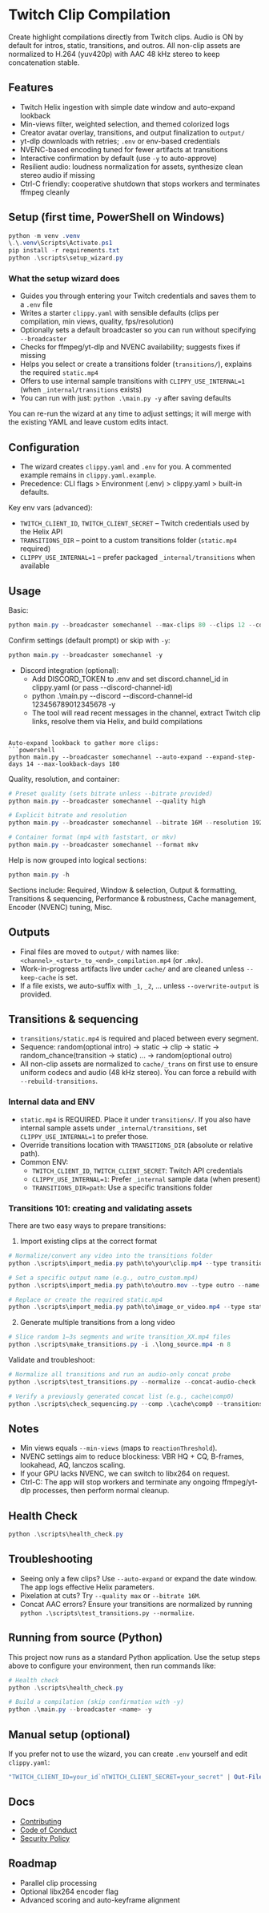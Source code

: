 # Twitch Clip Compilation

Create highlight compilations directly from Twitch clips. Audio is ON by default for intros, static, transitions, and outros. All non-clip assets are normalized to H.264 (yuv420p) with AAC 48 kHz stereo to keep concatenation stable.

## Features
- Twitch Helix ingestion with simple date window and auto-expand lookback
- Min-views filter, weighted selection, and themed colorized logs
- Creator avatar overlay, transitions, and output finalization to `output/`
- yt-dlp downloads with retries; `.env` or env-based credentials
- NVENC-based encoding tuned for fewer artifacts at transitions
- Interactive confirmation by default (use `-y` to auto-approve)
- Resilient audio: loudness normalization for assets, synthesize clean stereo audio if missing
- Ctrl-C friendly: cooperative shutdown that stops workers and terminates ffmpeg cleanly

## Setup (first time, PowerShell on Windows)

```powershell
python -m venv .venv
\.\.venv\Scripts\Activate.ps1
pip install -r requirements.txt
python .\scripts\setup_wizard.py
```

### What the setup wizard does
- Guides you through entering your Twitch credentials and saves them to a `.env` file
- Writes a starter `clippy.yaml` with sensible defaults (clips per compilation, min views, quality, fps/resolution)
- Optionally sets a default broadcaster so you can run without specifying `--broadcaster`
- Checks for ffmpeg/yt-dlp and NVENC availability; suggests fixes if missing
- Helps you select or create a transitions folder (`transitions/`), explains the required `static.mp4`
- Offers to use internal sample transitions with `CLIPPY_USE_INTERNAL=1` (when `_internal/transitions` exists)
- You can run with just: `python .\main.py -y` after saving defaults

You can re-run the wizard at any time to adjust settings; it will merge with the existing YAML and leave custom edits intact.

## Configuration

- The wizard creates `clippy.yaml` and `.env` for you. A commented example remains in `clippy.yaml.example`.
- Precedence: CLI flags > Environment (.env) > clippy.yaml > built-in defaults.

Key env vars (advanced):
- `TWITCH_CLIENT_ID`, `TWITCH_CLIENT_SECRET` – Twitch credentials used by the Helix API
- `TRANSITIONS_DIR` – point to a custom transitions folder (`static.mp4` required)
- `CLIPPY_USE_INTERNAL=1` – prefer packaged `_internal/transitions` when available

## Usage
Basic:
```powershell
python main.py --broadcaster somechannel --max-clips 80 --clips 12 --compilations 2 --min-views 5
```

Confirm settings (default prompt) or skip with `-y`:
```powershell
python main.py --broadcaster somechannel -y
```

- Discord integration (optional):
  - Add DISCORD_TOKEN to .env and set discord.channel_id in clippy.yaml (or pass --discord-channel-id)
  - python .\main.py --discord --discord-channel-id 123456789012345678 -y
  - The tool will read recent messages in the channel, extract Twitch clip links, resolve them via Helix, and build compilations
```

Auto-expand lookback to gather more clips:
```powershell
python main.py --broadcaster somechannel --auto-expand --expand-step-days 14 --max-lookback-days 180
```

Quality, resolution, and container:
```powershell
# Preset quality (sets bitrate unless --bitrate provided)
python main.py --broadcaster somechannel --quality high

# Explicit bitrate and resolution
python main.py --broadcaster somechannel --bitrate 16M --resolution 1920x1080

# Container format (mp4 with faststart, or mkv)
python main.py --broadcaster somechannel --format mkv
```

Help is now grouped into logical sections:

```powershell
python main.py -h
```
Sections include: Required, Window & selection, Output & formatting, Transitions & sequencing, Performance & robustness, Cache management, Encoder (NVENC) tuning, Misc.

## Outputs
- Final files are moved to `output/` with names like: `<channel>_<start>_to_<end>_compilation.mp4` (or `.mkv`).
- Work-in-progress artifacts live under `cache/` and are cleaned unless `--keep-cache` is set.
- If a file exists, we auto-suffix with `_1`, `_2`, ... unless `--overwrite-output` is provided.

## Transitions & sequencing
- `transitions/static.mp4` is required and placed between every segment.
- Sequence: random(optional intro) → static → clip → static → random_chance(transition → static) … → random(optional outro)
- All non-clip assets are normalized to `cache/_trans` on first use to ensure uniform codecs and audio (48 kHz stereo). You can force a rebuild with `--rebuild-transitions`.

### Internal data and ENV

- `static.mp4` is REQUIRED. Place it under `transitions/`. If you also have internal sample assets under `_internal/transitions`, set `CLIPPY_USE_INTERNAL=1` to prefer those.
- Override transitions location with `TRANSITIONS_DIR` (absolute or relative path).
- Common ENV:
  - `TWITCH_CLIENT_ID`, `TWITCH_CLIENT_SECRET`: Twitch API credentials
  - `CLIPPY_USE_INTERNAL=1`: Prefer `_internal` sample data (when present)
  - `TRANSITIONS_DIR=path`: Use a specific transitions folder

### Transitions 101: creating and validating assets

There are two easy ways to prepare transitions:

1) Import existing clips at the correct format

```powershell
# Normalize/convert any video into the transitions folder
python .\scripts\import_media.py path\to\your\clip.mp4 --type transition

# Set a specific output name (e.g., outro_custom.mp4)
python .\scripts\import_media.py path\to\outro.mov --type outro --name outro_custom.mp4

# Replace or create the required static.mp4
python .\scripts\import_media.py path\to\image_or_video.mp4 --type static --overwrite
```

2) Generate multiple transitions from a long video

```powershell
# Slice random 1–3s segments and write transition_XX.mp4 files
python .\scripts\make_transitions.py -i .\long_source.mp4 -n 8
```

Validate and troubleshoot:

```powershell
# Normalize all transitions and run an audio-only concat probe
python .\scripts\test_transitions.py --normalize --concat-audio-check

# Verify a previously generated concat list (e.g., cache\comp0)
python .\scripts\check_sequencing.py --comp .\cache\comp0 --transitions-dir .\transitions
```

## Notes
- Min views equals `--min-views` (maps to `reactionThreshold`).
- NVENC settings aim to reduce blockiness: VBR HQ + CQ, B-frames, lookahead, AQ, lanczos scaling.
- If your GPU lacks NVENC, we can switch to libx264 on request.
- Ctrl-C: The app will stop workers and terminate any ongoing ffmpeg/yt-dlp processes, then perform normal cleanup.

## Health Check
```powershell
python .\scripts\health_check.py
```

## Troubleshooting
- Seeing only a few clips? Use `--auto-expand` or expand the date window. The app logs effective Helix parameters.
- Pixelation at cuts? Try `--quality max` or `--bitrate 16M`.
- Concat AAC errors? Ensure your transitions are normalized by running `python .\scripts\test_transitions.py --normalize`.

## Running from source (Python)
This project now runs as a standard Python application. Use the setup steps above to configure your environment, then run commands like:

```powershell
# Health check
python .\scripts\health_check.py

# Build a compilation (skip confirmation with -y)
python .\main.py --broadcaster <name> -y
```

## Manual setup (optional)
If you prefer not to use the wizard, you can create `.env` yourself and edit `clippy.yaml`:

```powershell
"TWITCH_CLIENT_ID=your_id`nTWITCH_CLIENT_SECRET=your_secret" | Out-File -Encoding utf8 .env
```

## Docs
- [Contributing](docs/CONTRIBUTING.md)
- [Code of Conduct](docs/CODE_OF_CONDUCT.md)
- [Security Policy](docs/SECURITY.md)

## Roadmap
- Parallel clip processing
- Optional libx264 encoder flag
- Advanced scoring and auto-keyframe alignment
